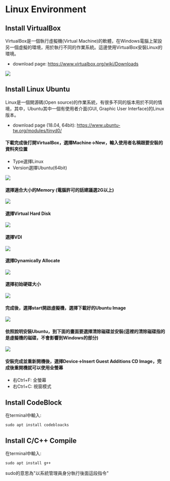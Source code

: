 # Linux Environment

## Install VirtualBox
VirtualBox是一個執行虛擬機(Virtual Machine)的軟體，在Windows電腦上架設另一個虛擬的環境，用於執行不同的作業系統。這邊使用VirtualBox安裝Linux的環境。

* download page: https://www.virtualbox.org/wiki/Downloads

![](https://i.imgur.com/m7dyEZH.png)


## Install Linux Ubuntu
Linux是一個開源碼(Open source)的作業系統，有很多不同的版本用於不同的情境，其中，Ubuntu其中一個有使用者介面(GUI, Graphic User Interface)的Linux版本。

* download page (18.04, 64bit): https://www.ubuntu-tw.org/modules/tinyd0/

#### 下載完成後打開VirtualBox，選擇Machine->New，輸入使用者名稱跟要安裝的資料夾位置
* Type選擇Linux
* Version選擇Ubuntu(64bit)

![](https://i.imgur.com/PrjogLg.png)

#### 選擇適合大小的Memory (電腦許可的話建議選2G以上)
![](https://i.imgur.com/YQctRk4.png)

#### 選擇Virtual Hard Disk
![](https://i.imgur.com/0HVs2Za.png)

#### 選擇VDI
![](https://i.imgur.com/GiC6eEe.png)

#### 選擇Dynamically Allocate
![](https://i.imgur.com/HukAvUU.png)

#### 選擇初始硬碟大小
![](https://i.imgur.com/jX3Tg3N.png)

#### 完成後，選擇start開啟虛擬機，選擇下載好的Ubuntu Image
![](https://i.imgur.com/AWOMvXP.png)

#### 依照說明安裝Ubuntu，到下面的畫面要選擇清除磁碟並安裝(這裡的清除磁碟指的是虛擬機的磁碟，不會影響到Windows的部分)
![](https://i.imgur.com/6kiDaAQ.png)

#### 安裝完成並重新開機後，選擇Device->Insert Guest Additions CD Image，完成後重開機就可以使用全螢幕
* 右Ctrl+F: 全螢幕
* 右Ctrl+C: 視窗模式

## Install CodeBlock
在terminal中輸入:

    sudo apt install codebloacks
    
## Install C/C++ Compile

在terminal中輸入:

    sudo apt install g++
    
sudo的意思為"以系統管理員身分執行後面這段指令"
